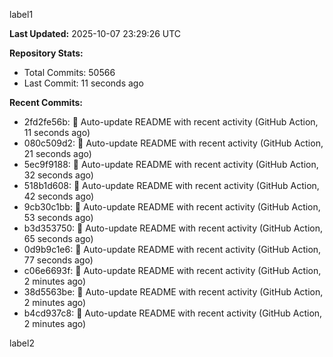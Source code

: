 
label1 
<!-- ACTIVITY_START -->
**Last Updated:** 2025-10-07 23:29:26 UTC

**Repository Stats:**
- Total Commits: 50566
- Last Commit: 11 seconds ago

**Recent Commits:**
- 2fd2fe56b: 🤖 Auto-update README with recent activity (GitHub Action, 11 seconds ago)
- 080c509d2: 🤖 Auto-update README with recent activity (GitHub Action, 21 seconds ago)
- 5ec9f9188: 🤖 Auto-update README with recent activity (GitHub Action, 32 seconds ago)
- 518b1d608: 🤖 Auto-update README with recent activity (GitHub Action, 42 seconds ago)
- 9cb30c1bb: 🤖 Auto-update README with recent activity (GitHub Action, 53 seconds ago)
- b3d353750: 🤖 Auto-update README with recent activity (GitHub Action, 65 seconds ago)
- 0d9b9c1e6: 🤖 Auto-update README with recent activity (GitHub Action, 77 seconds ago)
- c06e6693f: 🤖 Auto-update README with recent activity (GitHub Action, 2 minutes ago)
- 38d5563be: 🤖 Auto-update README with recent activity (GitHub Action, 2 minutes ago)
- b4cd937c8: 🤖 Auto-update README with recent activity (GitHub Action, 2 minutes ago)
<!-- ACTIVITY_END -->

label2
